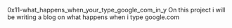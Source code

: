 0x11-what_happens_when_your_type_google_com_in_y
On this project i will be writing a blog on what happens when i type google.com
